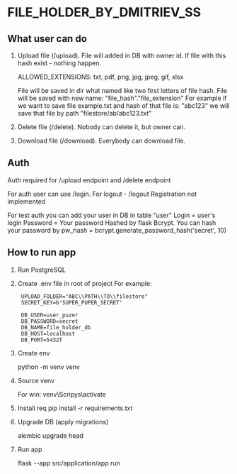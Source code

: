 # FILE_HOLDER_BY_DMITRIEV_SS


## What user can do

1. Upload file (/upload). File will added in DB with owner id. If file with this hash exist - nothing happen.

    ALLOWED_EXTENSIONS: txt, pdf, png, jpg, jpeg, gif, xlsx

    File will be saved in dir what named like two first letters of file hash.
    File will be saved with new name: "file_hash"."file_extension"
    For example if we want to save file example.txt and hash of that file is: "abc123"
    we will save that file by path "filestore/ab/abc123.txt"

2. Delete file (/delete). Nobody can delete it, but owner can.

3. Download file (/download). Everybody can download file.

## Auth

Auth required for /upload endpoint and /delete endpoint

For auth user can use /login. For logout - /logout
Registration not implemented

For test auth you can add your user in DB in table "user"
Login = user's login
Password = Your password Hashed by flask Bcrypt. 
You can hash your password by pw_hash = bcrypt.generate_password_hash('secret', 10)

## How to run app

1. Run PostgreSQL

2. Create .env file in root of project
    For example:

        UPLOAD_FOLDER="ABC\\PATH\\TO\\filestore"
        SECRET_KEY=b'SUPER_PUPER_SECRET'

        DB_USER=user_puzer
        DB_PASSWORD=secret
        DB_NAME=file_holder_db
        DB_HOST=localhost
        DB_PORT=5432T

3. Create env
   
    python -m venv venv

4. Source venv

    For win: venv\Scripys\activate

5. Install req
    pip install -r requirements.txt

6. Upgrade DB (apply migrations)

    alembic upgrade head

7. Run app
    
    flask --app src/application/app run
